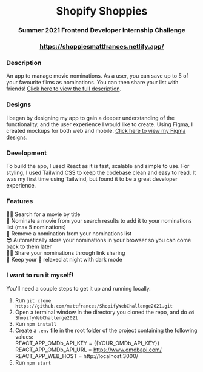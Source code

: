 <h1 align="center">Shopify Shoppies</h1>
<h3 align="center">Summer 2021 Frontend Developer Internship Challenge</h3>
<h3 align="center"><a href="https://shoppiesmattfrances.netlify.app/">https://shoppiesmattfrances.netlify.app/</a></h3>

### Description
An app to manage movie nominations. As a user, you can save up to 5 of your favourite films as nominations. You can then share your list with friends! 
<a href="https://docs.google.com/document/d/1AZO0BZwn1Aogj4f3PDNe1mhq8pKsXZxtrG--EIbP_-w/edit">Click here to view the full description</a>.

### Designs
I began by designing my app to gain a deeper understanding of the functionality, and the user experience I would like to create. Using Figma, I created mockups for both web and mobile. <a href="https://www.figma.com/file/vbWGKHJ52sca5Wk9pMLUOj/TheShoppies?node-id=0%3A1">Click here to view my Figma designs.</a>

### Development
To build the app, I used React as it is fast, scalable and simple to use. For styling, I used Tailwind CSS to keep the codebase clean and easy to read. It was my first time using Tailwind, but found it to be a great developer experience.

### Features
🕵️‍♀️ Search for a movie by title <br>
🍿 Nominate a movie from your search results to add it to your nominations list (max 5 nominations) <br>
🚫 Remove a nomination from your nominations list <br>
😎 Automatically store your nominations in your browser so you can come back to them later <br>
👨‍💻 Share your nominations through link sharing <br>
🌙 Keep your 👀 relaxed at night with dark mode <br>

### I want to run it myself!
You'll need a couple steps to get it up and running locally.
1. Run ```git clone https://github.com/mattfrances/ShopifyWebChallenge2021.git```
2. Open a terminal window in the directory you cloned the repo, and do ```cd ShopifyWebChallenge2021```
3. Run ```npm install```
4. Create a ```.env``` file in the root folder of the project containing the following values:<br>
REACT_APP_OMDb_API_KEY = {{YOUR_OMDb_API_KEY}}<br>
REACT_APP_OMDb_API_URL = https://www.omdbapi.com/<br>
REACT_APP_WEB_HOST = http://localhost:3000/
5. Run ```npm start```
